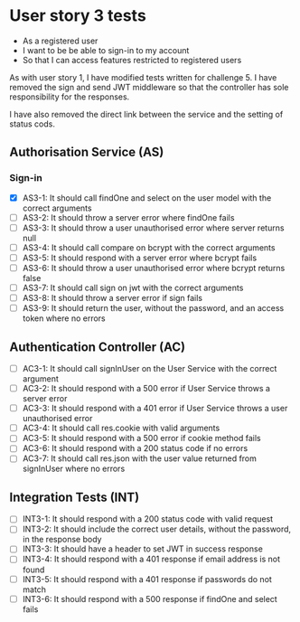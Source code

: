 # User story 3 tests

- As a registered user
- I want to be be able to sign-in to my account
- So that I can access features restricted to registered users

As with user story 1, I have modified tests written for challenge 5. I have removed the sign and send JWT middleware so that the controller has sole responsibility for the responses.

I have also removed the direct link between the service and the setting of status cods.

## Authorisation Service (AS)

### Sign-in

- [x] AS3-1: It should call findOne and select on the user model with the correct arguments
- [ ] AS3-2: It should throw a server error where findOne fails
- [ ] AS3-3: It should throw a user unauthorised error where server returns null
- [ ] AS3-4: It should call compare on bcrypt with the correct arguments
- [ ] AS3-5: It should respond with a server error where bcrypt fails
- [ ] AS3-6: It should throw a user unauthorised error where bcrypt returns false
- [ ] AS3-7: It should call sign on jwt with the correct arguments
- [ ] AS3-8: It should throw a server error if sign fails
- [ ] AS3-9: It should return the user, without the password, and an access token where no errors

## Authentication Controller (AC)

- [ ] AC3-1: It should call signInUser on the User Service with the correct argument
- [ ] AC3-2: It should respond with a 500 error if User Service throws a server error
- [ ] AC3-3: It should respond with a 401 error if User Service throws a user unauthorised error
- [ ] AC3-4: It should call res.cookie with valid arguments
- [ ] AC3-5: It should respond with a 500 error if cookie method fails
- [ ] AC3-6: It should respond with a 200 status code if no errors
- [ ] AC3-7: It should call res.json with the user value returned from signInUser where no errors

## Integration Tests (INT)

- [ ] INT3-1: It should respond with a 200 status code with valid request
- [ ] INT3-2: It should include the correct user details, without the password, in the response body
- [ ] INT3-3: It should have a header to set JWT in success response
- [ ] INT3-4: It should respond with a 401 response if email address is not found
- [ ] INT3-5: It should respond with a 401 response if passwords do not match
- [ ] INT3-6: It should respond with a 500 response if findOne and select fails
